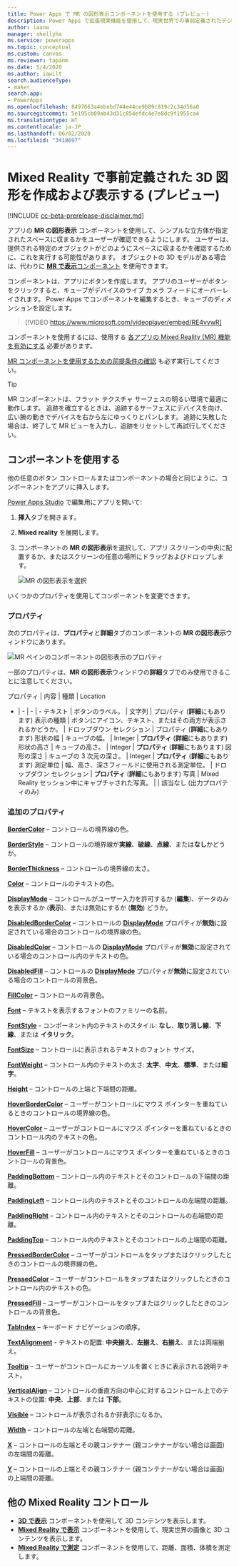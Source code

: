 ```yaml
---
title: Power Apps で MR の図形表示コンポーネントを使用する (プレビュー)
description: Power Apps で拡張現実機能を使用して、現実世界での事前定義されたデジタル 3D 図形を表示します。
author: iaanw
manager: shellyha
ms.service: powerapps
ms.topic: conceptual
ms.custom: canvas
ms.reviewer: tapanm
ms.date: 5/4/2020
ms.author: iawilt
search.audienceType:
- maker
search.app:
- PowerApps
ms.openlocfilehash: 8497663a4ebebd744e44ce9b89c819c2c34d56a0
ms.sourcegitcommit: 5e195cb09ab43d31c854efdc4e7e8dc9f1955ca4
ms.translationtype: HT
ms.contentlocale: ja-JP
ms.lasthandoff: 06/02/2020
ms.locfileid: "3418697"
---
```

# <a name="create-and-view-predefined-3d-shapes-in-mixed-reality-preview"></a>Mixed Reality で事前定義された 3D 図形を作成および表示する (プレビュー)

[!INCLUDE [cc-beta-prerelease-disclaimer.md](../../includes/cc-beta-prerelease-disclaimer.md)]

アプリの **MR の図形表示** コンポーネントを使用して、シンプルな立方体が指定されたスペースに収まるかをユーザーが確認できるようにします。 ユーザーは、提供される特定のオブジェクトがどのようにスペースに収まるかを確認するために、これを実行する可能性があります。 オブジェクトの 3D モデルがある場合は、代わりに [**MR で表示**コンポーネント](mixed-reality-component-view-mr.md) を使用できます。

コンポーネントは、アプリにボタンを作成します。 アプリのユーザーがボタンをクリックすると、キューブがデバイスのライブ カメラ フィードにオーバーレイされます。 Power Apps でコンポーネントを編集するとき、キューブのディメンションを設定します。

> [!VIDEO https://www.microsoft.com/videoplayer/embed/RE4vvwR]

コンポーネントを使用するには、使用する [各アプリの Mixed Reality (MR) 機能を有効にする](mixed-reality-overview.md#enable-the-mixed-reality-features-for-each-app) 必要があります。

[MR コンポーネントを使用するための前提条件の確認](mixed-reality-overview.md#prerequisites) も必ず実行してください。

> [!TIP]
> MR コンポーネントは、フラット テクスチャ サーフェスの明るい環境で最適に動作します。 追跡を確立するときは、追跡するサーフェスにデバイスを向け、広い腕の動きでデバイスを右から左にゆっくりとパンします。 追跡に失敗した場合は、終了して MR ビューを入力し、追跡をリセットして再試行してください。

## <a name="use-the-component"></a>コンポーネントを使用する

他の任意のボタン コントロールまたはコンポーネントの場合と同じように、コンポーネントをアプリに挿入します。

[Power Apps Studio](https://create.powerapps.com) で編集用にアプリを開いて:

1. **挿入**タブを開きます。
2. **Mixed reality** を展開します。
3. コンポーネントの **MR の図形表示**を選択して、アプリ スクリーンの中央に配置するか、またはスクリーンの任意の場所にドラッグおよびドロップします。

   ![MR の図形表示を選択](./media/augmented-view-shape/augmented-view-shape.png "MR の図形表示を選択")

いくつかのプロパティを使用してコンポーネントを変更できます。

### <a name="properties"></a>プロパティ​​

次のプロパティは、**プロパティ**と**詳細**タブのコンポーネントの **MR の図形表示**ウィンドウにあります。

![MR ペインのコンポーネントの図形表示のプロパティ](./media/augmented-view-shape/augmented-view-shape-properties.png "MR ペインのコンポーネントの図形表示のプロパティ")

一部のプロパティは、**MR の図形表示**ウィンドウの**詳細**タブでのみ使用できることに注意してください。

プロパティ | 内容 | 種類​​ | Location
- | - | - | -
テキスト | ボタンのラベル。 | 文字列 | プロパティ (**詳細**にもあります)
表示の種類 | ボタンにアイコン、テキスト、またはその両方が表示されるかどうか。 | ドロップダウン セレクション | プロパティ (**詳細**にもあります)
形状の幅 | キューブの幅。 | Integer | **プロパティ** (**詳細**にもあります)
形状の高さ | キューブの高さ。 | Integer | **プロパティ** (**詳細**にもあります)
図形の深さ | キューブの 3 次元の深さ。 | Integer | **プロパティ** (**詳細**にもあります)
測定単位 | 幅、高さ、深さフィールドに使用される測定単位。 | ドロップダウン セレクション | **プロパティ** (**詳細**にもあります)
写真 | Mixed Reality セッション中にキャプチャされた写真。 | | 該当なし (出力プロパティのみ)

### <a name="additional-properties"></a>追加のプロパティ

**[BorderColor](./controls/properties-color-border.md)** – コントロールの境界線の色。

**[BorderStyle](./controls/properties-color-border.md)** – コントロールの境界線が**実線**、**破線**、**点線**、または**なし**かどうか。

**[BorderThickness](./controls/properties-color-border.md)** – コントロールの境界線の太さ。

**[Color](./controls/properties-color-border.md)** – コントロールのテキストの色。

**[DisplayMode](./controls/properties-core.md)** – コントロールがユーザー入力を許可するか (**編集**)、データのみを表示するか (**表示**)、または無効にするか (**無効**) どうか。

**[DisabledBorderColor](./controls/properties-color-border.md)** – コントロールの **[DisplayMode](./controls/properties-core.md)** プロパティが**無効**に設定されている場合のコントロールの境界線の色。

**[DisabledColor](./controls/properties-color-border.md)** – コントロールの **[DisplayMode](./controls/properties-core.md)** プロパティが**無効**に設定されている場合のコントロール内のテキストの色。

**[DisabledFill](./controls/properties-color-border.md)** – コントロールの **[DisplayMode](./controls/properties-core.md)** プロパティが**無効**に設定されている場合のコントロールの背景色。

**[FillColor](./controls/properties-color-border.md)** – コントロールの背景色。

**[Font](./controls/properties-text.md)** – テキストを表示するフォントのファミリーの名前。

**[FontStyle](./controls/properties-text.md)** - コンポーネント内のテキストのスタイル: **なし**、**取り消し線**、**下線**、または **イタリック**。

**[FontSize](./controls/properties-text.md)** – コントロールに表示されるテキストのフォント サイズ。

**[FontWeight](./controls/properties-text.md)** – コントロール内のテキストの太さ: **太字**、**中太**、**標準**、または**細字**。

**[Height](./controls/properties-size-location.md)** – コントロールの上端と下端間の距離。

**[HoverBorderColor](./controls/properties-color-border.md)** – ユーザーがコントロールにマウス ポインターを重ねているときのコントロールの境界線の色。

**[HoverColor](./controls/properties-color-border.md)** – ユーザーがコントロールにマウス ポインターを重ねているときのコントロール内のテキストの色。

**[HoverFill](./controls/properties-color-border.md)** – ユーザーがコントロールにマウス ポインターを重ねているときのコントロールの背景色。

**[PaddingBottom](./controls/properties-size-location.md)** – コントロール内のテキストとそのコントロールの下端間の距離。

**[PaddingLeft](./controls/properties-size-location.md)** – コントロール内のテキストとそのコントロールの左端間の距離。

**[PaddingRight](./controls/properties-size-location.md)** – コントロール内のテキストとそのコントロールの右端間の距離。

**[PaddingTop](./controls/properties-size-location.md)** – コントロール内のテキストとそのコントロールの上端間の距離。

**[PressedBorderColor](./controls/properties-color-border.md)** – ユーザーがコントロールをタップまたはクリックしたときのコントロールの境界線の色。

**[PressedColor](./controls/properties-color-border.md)** – ユーザーがコントロールをタップまたはクリックしたときのコントロール内のテキストの色。

**[PressedFill](./controls/properties-color-border.md)** – ユーザーがコントロールをタップまたはクリックしたときのコントロールの背景色。

**[TabIndex](./controls/properties-accessibility.md)** – キーボード ナビゲーションの順序。

**[TextAlignment](./controls/properties-text.md)** - テキストの配置: **中央揃え**、**左揃え**、**右揃え**、または両端揃え。

**[Tooltip](./controls/properties-core.md)** – ユーザーがコントロールにカーソルを置くときに表示される説明テキスト。

**[VerticalAlign](./controls/properties-text.md)** – コントロールの垂直方向の中心に対するコントロール上でのテキストの位置: **中央**、**上部**、または **下部**。

**[Visible](./controls/properties-core.md)** – コントロールが表示されるか非表示になるか。

**[Width](./controls/properties-size-location.md)** – コントロールの左端と右端間の距離。

**[X](./controls/properties-size-location.md)** – コントロールの左端とその親コンテナー (親コンテナーがない場合は画面) の左端間の距離。

**[Y](./controls/properties-size-location.md)** – コントロールの上端とその親コンテナー (親コンテナーがない場合は画面) の上端間の距離。

## <a name="other-mixed-reality-controls"></a>他の Mixed Reality コントロール

- **[3D で表示](mixed-reality-component-view-3d.md)** コンポーネントを使用して 3D コンテンツを表示します。
- **[Mixed Reality で表示](mixed-reality-component-view-mr.md)** コンポーネントを使用して、現実世界の画像と 3D コンテンツを表示します。
- **[Mixed Reality で測定](mixed-reality-component-measure-distance.md)** コンポーネントを使用して、距離、面積、体積を測定します。
